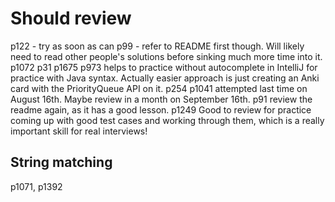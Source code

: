 # Should review
p122 - try as soon as can
p99 - refer to README first though. Will likely need to read other people's solutions before sinking much more time 
into it.
p1072
p31
p1675
p973 helps to practice without autocomplete in IntelliJ for practice with Java syntax. Actually easier approach is 
just creating an Anki card with the PriorityQueue API on it.
p254
p1041 attempted last time on August 16th. Maybe review in a month on September 16th.
p91 review the readme again, as it has a good lesson.
p1249 Good to review for practice coming up with good test cases and working through them, which is a really 
important  skill for real interviews!
## String matching
p1071, p1392

